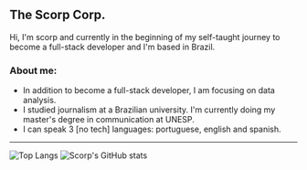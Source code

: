 ## The Scorp Corp.

Hi, I'm scorp and currently in the beginning of my self-taught journey to become a full-stack developer and I'm based in Brazil.

### About me:

  - In addition to become a full-stack developer, I am focusing on data analysis.
  - I studied journalism at a Brazilian university. I'm currently doing my master's degree in communication at UNESP.
  - I can speak 3 [no tech] languages: portuguese, english and spanish.

---
![Top Langs](https://github-readme-stats.vercel.app/api/top-langs/?username=scorp-jzp&layout=compact&theme=dark&title_color=6495ED&border_color=ADD8E6&text_color=F0F8FF)
![Scorp's GitHub stats](https://github-readme-stats.vercel.app/api?username=scorp-jzp&show_icons=true&theme=dark&icon_color=6495ED&text_color=F0F8FF&title_color=6495ED&border_color=ADD8E6)
